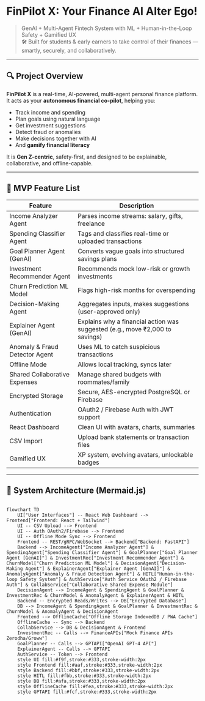 # FinPilot X: Your Finance AI Alter Ego!

> GenAI + Multi-Agent Fintech System with ML + Human-in-the-Loop Safety + Gamified UX  
> 🛠️ Built for students & early earners to take control of their finances — smartly, securely, and collaboratively.

---

## 🔍 Project Overview

**FinPilot X** is a real-time, AI-powered, multi-agent personal finance platform. It acts as your **autonomous financial co-pilot**, helping you:

- Track income and spending
- Plan goals using natural language
- Get investment suggestions
- Detect fraud or anomalies
- Make decisions together with AI
- And **gamify financial literacy**

It is **Gen Z-centric**, safety-first, and designed to be explainable, collaborative, and offline-capable.

---

## 🚀 MVP Feature List

| Feature                             | Description                                                                 |
|-------------------------------------|-----------------------------------------------------------------------------|
| Income Analyzer Agent               | Parses income streams: salary, gifts, freelance                            |
| Spending Classifier Agent          | Tags and classifies real-time or uploaded transactions                     |
| Goal Planner Agent (GenAI)         | Converts vague goals into structured savings plans                         |
| Investment Recommender Agent       | Recommends mock low-risk or growth investments                             |
| Churn Prediction ML Model          | Flags high-risk months for overspending                                    |
| Decision-Making Agent              | Aggregates inputs, makes suggestions (user-approved only)                  |
| Explainer Agent (GenAI)            | Explains why a financial action was suggested (e.g., move ₹2,000 to savings)|
| Anomaly & Fraud Detector Agent     | Uses ML to catch suspicious transactions                                   |
| Offline Mode                       | Allows local tracking, syncs later                                          |
| Shared Collaborative Expenses      | Manage shared budgets with roommates/family                                |
| Encrypted Storage                  | Secure, AES-encrypted PostgreSQL or Firebase                               |
| Authentication                     | OAuth2 / Firebase Auth with JWT support                                    |
| React Dashboard                    | Clean UI with avatars, charts, summaries                                   |
| CSV Import                         | Upload bank statements or transaction files                                |
| Gamified UX                        | XP system, evolving avatars, unlockable badges                             |

---

## 🧠 System Architecture (Mermaid.js)

```mermaid

flowchart TD
    UI["User Interfaces"] -- React Web Dashboard --> Frontend["Frontend: React + Tailwind"]
    UI -- CSV Upload --> Frontend
    UI -- Auth OAuth2/Firebase --> Frontend
    UI -- Offline Mode Sync --> Frontend
    Frontend -- REST/gRPC/WebSocket --> Backend["Backend: FastAPI"]
    Backend --> IncomeAgent["Income Analyzer Agent"] & SpendingAgent["Spending Classifier Agent"] & GoalPlanner["Goal Planner Agent [GenAI]"] & InvestmentRec["Investment Recommender Agent"] & ChurnModel["Churn Prediction ML Model"] & DecisionAgent["Decision-Making Agent"] & ExplainerAgent["Explainer Agent [GenAI]"] & AnomalyAgent["Anomaly & Fraud Detection Agent"] & HITL["Human-in-the-loop Safety System"] & AuthService["Auth Service OAuth2 / Firebase Auth"] & CollabService["Collaborative Shared Expense Module"]
    DecisionAgent --> IncomeAgent & SpendingAgent & GoalPlanner & InvestmentRec & ChurnModel & AnomalyAgent & ExplainerAgent & HITL
    Backend -- Encrypted Reads/Writes --> DB["Encrypted Database"]
    DB --> IncomeAgent & SpendingAgent & GoalPlanner & InvestmentRec & ChurnModel & AnomalyAgent & DecisionAgent
    Frontend --> OfflineCache["Offline Storage IndexedDB / PWA Cache"]
    OfflineCache -- Sync --> Backend
    CollabService --> DB & DecisionAgent & Frontend
    InvestmentRec -- Calls --> FinanceAPIs["Mock Finance APIs Zerodha/Groww"]
    GoalPlanner -- Calls --> GPTAPI["OpenAI GPT-4 API"]
    ExplainerAgent -- Calls --> GPTAPI
    AuthService -- Token --> Frontend
    style UI fill:#f9f,stroke:#333,stroke-width:2px
    style Frontend fill:#aaf,stroke:#333,stroke-width:2px
    style Backend fill:#bbf,stroke:#333,stroke-width:2px
    style HITL fill:#fbb,stroke:#333,stroke-width:2px
    style DB fill:#afa,stroke:#333,stroke-width:2px
    style OfflineCache fill:#fea,stroke:#333,stroke-width:2px
    style GPTAPI fill:#fcf,stroke:#333,stroke-width:2px

